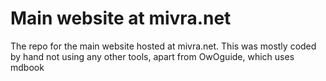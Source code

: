 # Main website at mivra.net
The repo for the main website hosted at mivra.net. This was mostly coded by hand not using any other tools, apart from OwOguide, which uses mdbook
